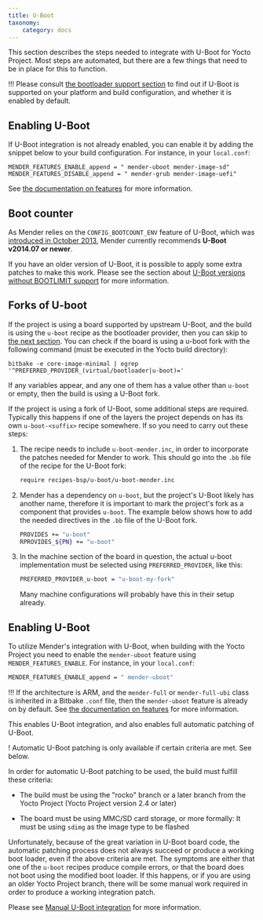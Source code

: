 ```yaml
---
title: U-Boot
taxonomy:
    category: docs
---
```


This section describes the steps needed to integrate with U-Boot for Yocto Project. Most steps are automated, but there are a few things that need to be in place for this to function.

!!! Please consult [the bootloader support section](../../../general-system-requirements#bootloader-support) to find out if U-Boot is supported on your platform and build configuration, and whether it is enabled by default.


## Enabling U-Boot

If U-Boot integration is not already enabled, you can enable it by adding the snippet below to your build configuration. For instance, in your `local.conf`:

```
MENDER_FEATURES_ENABLE_append = " mender-uboot mender-image-sd"
MENDER_FEATURES_DISABLE_append = " mender-grub mender-image-uefi"
```

See [the documentation on features](../../../../artifacts/yocto-project/image-configuration/features) for more information.


## Boot counter

As Mender relies on the `CONFIG_BOOTCOUNT_ENV` feature of U-Boot, which was [introduced in October 2013](http://lists.denx.de/pipermail/u-boot/2013-October/165484.html?target=_blank), Mender currently recommends **U-Boot v2014.07 or newer**.

If you have an older version of U-Boot, it is possible to apply some extra patches to make this work. Please see the section about [U-Boot versions without BOOTLIMIT support](manual-u-boot-integration/u-boot-versions-without-bootlimit-support) for more information.

## Forks of U-boot

If the project is using a board supported by upstream U-Boot, and the build is
using the `u-boot` recipe as the bootloader provider, then you can skip to [the
next section](#enabling-u-boot). You can check if the board is using a u-boot
fork with the following command (must be executed in the Yocto build directory):

```
bitbake -e core-image-minimal | egrep '^PREFERRED_PROVIDER_(virtual/bootloader|u-boot)='
```

If any variables appear, and any one of them has a value other than `u-boot` or
empty, then the build is using a U-Boot fork.

If the project is using a fork of U-Boot, some additional steps are
required. Typically this happens if one of the layers the project depends on has
its own `u-boot-<suffix>` recipe somewhere. If so you need to carry out these
steps:

1. The recipe needs to include `u-boot-mender.inc`, in order to incorporate the
   patches needed for Mender to work. This should go into the `.bb` file of the
   recipe for the U-Boot fork:

   ```bash
   require recipes-bsp/u-boot/u-boot-mender.inc
   ```

2. Mender has a dependency on `u-boot`, but the project's U-Boot likely has
   another name, therefore it is important to mark the project's fork as a
   component that provides `u-boot`. The example below shows how to add the
   needed directives in the `.bb` file of the U-Boot fork.

   ```bash
   PROVIDES += "u-boot"
   RPROVIDES_${PN} += "u-boot"
   ```

3. In the machine section of the board in question, the actual u-boot
   implementation must be selected using `PREFERRED_PROVIDER`, like this:

   ```bash
   PREFERRED_PROVIDER_u-boot = "u-boot-my-fork"
   ```

   Many machine configurations will probably have this in their setup already.

## Enabling U-Boot

To utilize Mender's integration with U-Boot, when building with the Yocto
Project you need to enable the `mender-uboot` feature using
`MENDER_FEATURES_ENABLE`. For instance, in your `local.conf`:

```bash
MENDER_FEATURES_ENABLE_append = " mender-uboot"
```

!!! If the architecture is ARM, and the `mender-full` or `mender-full-ubi` class is inherited in a Bitbake `.conf` file, then the `mender-uboot` feature is already on by default. See [the documentation on features](../../../../artifacts/yocto-project/image-configuration/features) for more information.

This enables U-Boot integration, and also enables full automatic patching of
U-Boot.

! Automatic U-Boot patching is only available if certain criteria are met. See below.

In order for automatic U-Boot patching to be used, the build must fulfill these
criteria:

<!--AUTOVERSION: "\"%\" branch or a later branch"/ignore-->
* The build must be using the "rocko" branch or a later branch from the Yocto
  Project (Yocto Project version 2.4 or later)

* The board must be using MMC/SD card storage, or more formally: It must be
  using `sdimg` as the image type to be flashed

Unfortunately, because of the great variation in U-Boot board code, the
automatic patching process does not always succeed or produce a working boot
loader, even if the above criteria are met. The symptoms are either that one of
the `u-boot` recipes produce compile errors, or that the board does not boot
using the modified boot loader. If this happens, or if you are using an older
Yocto Project branch, there will be some manual work required in order to
produce a working integration patch.

Please see [Manual U-Boot integration](manual-u-boot-integration) for more
information.
